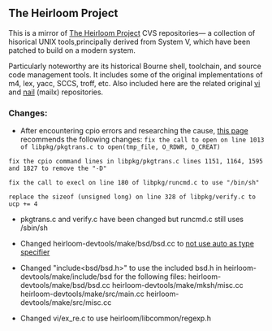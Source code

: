 ## The Heirloom Project

This is a mirror of [The Heirloom Project](http://heirloom.sourceforge.net) CVS repositories— a collection 
of hisorical UNIX tools,principally derived from System V, which have been patched to build on a modern system.

Particularly noteworthy are its historical Bourne shell, toolchain, and source code management tools. It includes 
some of the original implementations of m4, lex, yacc, SCCS, troff, etc. Also included here are the related 
original [vi](http://ex-vi.sourceforge.net)  and [nail](http://heirloom.sourceforge.net/mailx.html) (mailx) 
repositories.

### Changes:
* After encountering cpio errors and researching the cause, [this page](https://www.virtualbox.org/wiki/SolarisCrossCompiler) 
recommends the following changes:
`fix the call to open on line 1013 of libpkg/pkgtrans.c to open(tmp_file, O_RDWR, O_CREAT)`

`fix the cpio command lines in libpkg/pkgtrans.c lines 1151, 1164, 1595 and 1827 to remove the "-D"`

`fix the call to execl on line 180 of libpkg/runcmd.c to use "/bin/sh"`

`replace the sizeof (unsigned long) on line 328 of libpkg/verify.c to ucp += 4`

* pkgtrans.c and verify.c have been changed but runcmd.c still uses /sbin/sh

* Changed heirloom-devtools/make/bsd/bsd.cc to [not use auto as type specifier](https://www.illumos.org/rb/r/353/diff/1?expand=1#0)
* Changed "include<bsd/bsd.h>" to use the included bsd.h in heirloom-devtools/make/include/bsd for the following files:
heirloom-devtools/make/bsd/bsd.cc
heirloom-devtools/make/mksh/misc.cc
heirloom-devtools/make/src/main.cc
heirloom-devtools/make/src/misc.cc
* Changed vi/ex_re.c to use heirloom/libcommon/regexp.h

